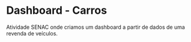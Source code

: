 # Dashboard - Carros
Atividade SENAC onde criamos um dashboard a partir de dados de uma revenda de veículos.
